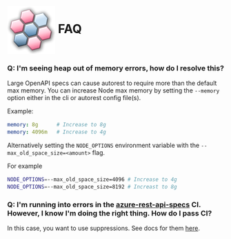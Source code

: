 # <img align="center" src="./images/logo.png"> FAQ

### Q: I'm seeing heap out of memory errors, how do I resolve this?

Large OpenAPI specs can cause autorest to require more than the default max memory.
You can increase Node max memory by setting the `--memory` option either in the cli or autorest config file(s).

Example:

```yaml
memory: 8g      # Increase to 8g
memory: 4096m   # Increase to 4g
```

Alternatively setting the `NODE_OPTIONS` environment variable with the `--max_old_space_size=<amount>` flag.

For example

```bash
NODE_OPTIONS=--max_old_space_size=4096 # Increase to 4g
NODE_OPTIONS=--max_old_space_size=8192 # Increast to 8g
```

### Q: I'm running into errors in the [azure-rest-api-specs][azure_rest_api_specs] CI. However, I know I'm doing the right thing. How do I pass CI?

In this case, you want to use suppressions. See docs for them [here][suppressions].

<!-- LINKS -->

[azure_rest_api_specs]: https://github.com/Azure/azure-rest-api-specs
[suppressions]: https://dev.azure.com/azure-sdk/internal/_wiki/wikis/internal.wiki/85/Swagger-Suppression-Process
